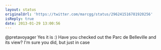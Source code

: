 ```yaml
---
layout: status
originalUrl: 'https://twitter.com/marcgg/status/296241516781920256'
isReply: true
date: 2013-01-29 13:00:56
---
```


@pretavoyager Yes it is :) Have you checked out the Parc de Belleville and its view? I'm sure you did, but just in case

